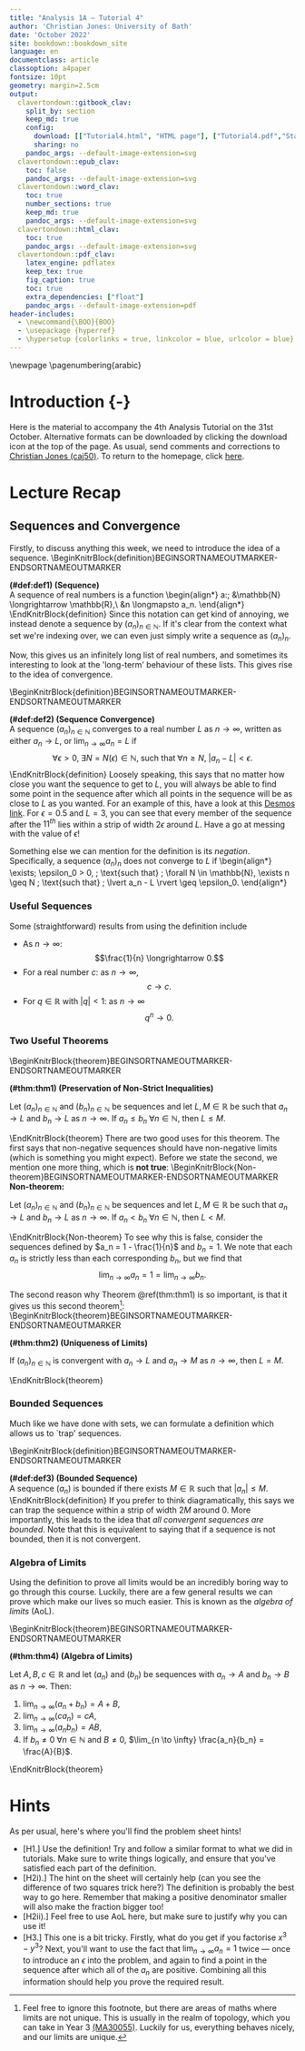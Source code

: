 ```yaml
---
title: "Analysis 1A — Tutorial 4"
author: 'Christian Jones: University of Bath'
date: 'October 2022'
site: bookdown::bookdown_site
language: en
documentclass: article
classoption: a4paper
fontsize: 10pt
geometry: margin=2.5cm
output:
  clavertondown::gitbook_clav:
    split_by: section
    keep_md: true
    config:
      download: [["Tutorial4.html", "HTML page"], ["Tutorial4.pdf","Standard print PDF"], ["Tutorial4Clear.pdf","Clear print PDF"], ["Tutorial4Large.pdf","Large print PDF"], ["Tutorial4.docx","Accessible Word document"], ["Tutorial4.epub","Accessible EPub book" ]]
      sharing: no
    pandoc_args: --default-image-extension=svg
  clavertondown::epub_clav:
    toc: false
    pandoc_args: --default-image-extension=svg
  clavertondown::word_clav:
    toc: true
    number_sections: true
    keep_md: true
    pandoc_args: --default-image-extension=svg
  clavertondown::html_clav:
    toc: true
    pandoc_args: --default-image-extension=svg
  clavertondown::pdf_clav:
    latex_engine: pdflatex
    keep_tex: true
    fig_caption: true
    toc: true
    extra_dependencies: ["float"]
    pandoc_args: --default-image-extension=pdf
header-includes:
  - \newcommand{\BOO}{BOO}
  - \usepackage {hyperref}
  - \hypersetup {colorlinks = true, linkcolor = blue, urlcolor = blue}
---
```

<!-- This is needed since I am working with svg files from mathcha.io. It converts the graphics files to something that can be used in the pdf files. Code taken from https://stackoverflow.com/questions/50165404/how-to-make-a-pdf-using-bookdown-including-svg-images/56044642#56044642 -->

\newpage
\pagenumbering{arabic}

# Introduction {-}
Here is the material to accompany the 4th Analysis Tutorial on the 31st October. Alternative formats can be downloaded by clicking the download icon at the top of the page. As usual, send comments and corrections to [Christian Jones (caj50)](mailto:caj50@bath.ac.uk). To return to the homepage, click [here](http://caj50.github.io/tutoring.html).

# Lecture Recap

## Sequences and Convergence
Firstly, to discuss anything this week, we need to introduce the idea of a sequence.
\BeginKnitrBlock{definition}BEGINSORTNAMEOUTMARKER-ENDSORTNAMEOUTMARKER<div class="bookdown-definition" custom-style="DefinitionStyle" id="def:def1"><span class="def:def1" custom-style="NameStyle"><strong>(\#def:def1)  (Sequence) </strong></span><div>A sequence of real numbers is a function
\begin{align*}
    a:\; &\mathbb{N} \longrightarrow \mathbb{R},\\
    &n \longmapsto a_n.
\end{align*}</div></div>\EndKnitrBlock{definition}
Since this notation can get kind of annoying, we instead denote a sequence by $(a_n)_{n\in\mathbb{N}}$. If it's clear from the context what set we're indexing over, we can even just simply write a sequence as $(a_n)_n$.

Now, this gives us an infinitely long list of real numbers, and sometimes its interesting to look at the 'long-term' behaviour of these lists. This gives rise to the idea of convergence.

\BeginKnitrBlock{definition}BEGINSORTNAMEOUTMARKER-ENDSORTNAMEOUTMARKER<div class="bookdown-definition" custom-style="DefinitionStyle" id="def:def2"><span class="def:def2" custom-style="NameStyle"><strong>(\#def:def2)  (Sequence Convergence) </strong></span><div>A sequence $(a_n)_{n\in\mathbb{N}}$ converges to a real number $L$ as $n \longrightarrow \infty$, written as either $a_n \longrightarrow L$, or $\lim_{n \to \infty}a_n = L$ if $$\forall \epsilon > 0, \; \exists N = N(\epsilon) \in \mathbb{N}, \; \text{such that} \; \forall n \geq N, \; \lvert a_n - L \rvert < \epsilon.$$</div></div>\EndKnitrBlock{definition}
Loosely speaking, this says that no matter how close you want the sequence to get to $L$, you will always be able to find some point in the sequence after which all points in the sequence will be as close to $L$ as you wanted. For an example of this, have a look at this [Desmos link](https://www.desmos.com/calculator/dfkjgg0wzj). For $\epsilon = 0.5$ and $L = 3$, you can see that every member of the sequence after the $11^{th}$ lies within a strip of width $2\epsilon$ around $L$. Have a go at messing with the value of $\epsilon$!

Something else we can mention for the definition is its *negation*. Specifically, a sequence $(a_n)_n$ does not converge to $L$ if
\begin{align*}
    \exists\; \epsilon_0 > 0, \; \text{such that} \; \forall N \in \mathbb{N}, \exists n \geq N \; \text{such that} \; \lvert a_n - L \rvert \geq \epsilon_0.
\end{align*}

### Useful Sequences
Some (straightforward) results from using the definition include

* As $n \longrightarrow \infty$: $$\frac{1}{n} \longrightarrow 0.$$
* For a real number $c$: as $n \longrightarrow \infty$, $$c \longrightarrow c.$$
* For $q \in \mathbb{R}$ with $\lvert q \rvert < 1$: as $n \longrightarrow \infty$ $$q^n \longrightarrow 0.$$

### Two Useful Theorems
\BeginKnitrBlock{theorem}BEGINSORTNAMEOUTMARKER-ENDSORTNAMEOUTMARKER<div class="bookdown-theorem" custom-style="TheoremStyle" id="thm:thm1"><span class="thm:thm1" custom-style="NameStyle"><strong>(\#thm:thm1)  (Preservation of Non-Strict Inequalities) </strong></span><p>Let $(a_n)_{n\in\mathbb{N}}$ and $(b_n)_{n\in\mathbb{N}}$ be sequences and let $L,M \in \mathbb{R}$ be such that $a_n \to L$ and $b_n \to L$ as $n \to \infty$. If $a_n \leq b_n \; \forall n \in \mathbb{N}$, then $L \leq M$.</p></div>\EndKnitrBlock{theorem}
There are two good uses for this theorem. The first says that non-negative sequences should have non-negative limits (which is something you might expect). Before we state the second, we mention one more thing, which is **not true**:
\BeginKnitrBlock{Non-theorem}BEGINSORTNAMEOUTMARKER-ENDSORTNAMEOUTMARKER<div class="Non-theorem" custom-style="TheoremStyle" id="Non-theorem:unnamed-chunk-2"><span class="Non-theorem" custom-style="NameStyle"><strong> Non-theorem: </strong></span><p> Let $(a_n)_{n\in\mathbb{N}}$ and $(b_n)_{n\in\mathbb{N}}$ be sequences and let $L,M \in \mathbb{R}$ be such that $a_n \to L$ and $b_n \to L$ as $n \to \infty$. If $a_n < b_n \; \forall n \in \mathbb{N}$, then $L < M$.</p></div>\EndKnitrBlock{Non-theorem}
To see why this is false, consider the sequences defined by $a_n = 1 - \frac{1}{n}$ and $b_n = 1$. We note that each $a_n$ is strictly less than each corresponding $b_n$, but we find that $$\lim_{n \to \infty} a_n = 1 = \lim_{n \to \infty} b_n.$$

The second reason why Theorem \@ref(thm:thm1) is so important, is that it gives us this second theorem[^1]:
\BeginKnitrBlock{theorem}BEGINSORTNAMEOUTMARKER-ENDSORTNAMEOUTMARKER<div class="bookdown-theorem" custom-style="TheoremStyle" id="thm:thm2"><span class="thm:thm2" custom-style="NameStyle"><strong>(\#thm:thm2)  (Uniqueness of Limits) </strong></span><p>If $(a_n)_{n\in\mathbb{N}}$ is convergent with $a_n \to L$ and $a_n \to M$ as $n \to \infty$, then $L = M$.</p></div>\EndKnitrBlock{theorem}

[^1]: Feel free to ignore this footnote, but there are areas of maths where limits are not unique. This is usually in the realm of topology, which you can take in Year 3 [(MA30055)](https://www.bath.ac.uk/catalogues/2022-2023/ma/MA30055.html). Luckily for us, everything behaves nicely, and our limits are unique.

### Bounded Sequences
Much like we have done with sets, we can formulate a definition which allows us to `trap' sequences.

\BeginKnitrBlock{definition}BEGINSORTNAMEOUTMARKER-ENDSORTNAMEOUTMARKER<div class="bookdown-definition" custom-style="DefinitionStyle" id="def:def3"><span class="def:def3" custom-style="NameStyle"><strong>(\#def:def3)  (Bounded Sequence) </strong></span><div>A sequence $(a_n)$ is bounded if there exists $M \in \mathbb{R}$ such that $\lvert a_n \rvert \leq M$.</div></div>\EndKnitrBlock{definition}
If you prefer to think diagramatically, this says we can trap the sequence within a strip of width $2M$ around $0$. More importantly, this leads to the idea that *all convergent sequences are bounded*. Note that this is equivalent to saying that if a sequence is not bounded, then it is not convergent.

### Algebra of Limits
Using the definition to prove all limits would be an incredibly boring way to go through this course. Luckily, there are a few general results we can prove which make our lives so much easier. This is known as the *algebra of limits* (AoL).

\BeginKnitrBlock{theorem}BEGINSORTNAMEOUTMARKER-ENDSORTNAMEOUTMARKER<div class="bookdown-theorem" custom-style="TheoremStyle" id="thm:thm4"><span class="thm:thm4" custom-style="NameStyle"><strong>(\#thm:thm4)  (Algebra of Limits) </strong></span><p>Let $A,B,c \in \mathbb{R}$ and let $(a_n)$ and $(b_n)$ be sequences with $a_n \to A$ and $b_n \to B$ as $n \to \infty$. Then:

1. $\lim_{n \to \infty} (a_n + b_n) = A + B$,
2. $\lim_{n \to \infty} (ca_n) = cA$,
3. $\lim_{n \to \infty} (a_n b_n) = AB$,
4. If $b_n \neq 0 \; \forall n \in \mathbb{N}$ and $B \neq 0$, $\lim_{n \to \infty} \frac{a_n}{b_n} = \frac{A}{B}$.
</p></div>\EndKnitrBlock{theorem}


# Hints
As per usual, here's where you'll find the problem sheet hints!

* [H1.] Use the definition! Try and follow a similar format to what we did in tutorials. Make sure to write things logically, and ensure that you've satisfied each part of the definition.
* [H2i).] The hint on the sheet will certainly help (can you see the difference of two squares trick here?) The definition is probably the best way to go here. Remember that making a positive denominator smaller will also make the fraction bigger too!
* [H2ii).] Feel free to use AoL here, but make sure to justify why you can use it!
* [H3.] This one is a bit tricky. Firstly, what do you get if you factorise $x^3 - y^3$? Next, you'll want to use the fact that $\lim_{n \to \infty} a_n = 1$ twice — once to introduce an $\epsilon$ into the problem, and again to find a point in the sequence after which all of the $a_n$ are positive. Combining all this information should help you prove the required result.

<!--chapter:end:index.Rmd-->

